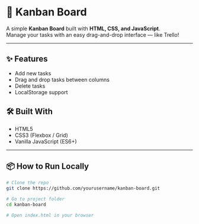 # 📝 Kanban Board

A simple **Kanban Board** built with **HTML, CSS, and JavaScript**.  
Manage your tasks with an easy drag-and-drop interface — like Trello!

---

## ✨ Features

- Add new tasks
- Drag and drop tasks between columns
- Delete tasks
- LocalStorage support 



## 🛠️ Built With

- HTML5
- CSS3 (Flexbox / Grid)
- Vanilla JavaScript (ES6+)

---

## 📦 How to Run Locally

```bash
# Clone the repo
git clone https://github.com/yourusername/kanban-board.git

# Go to project folder
cd kanban-board

# Open index.html in your browser
